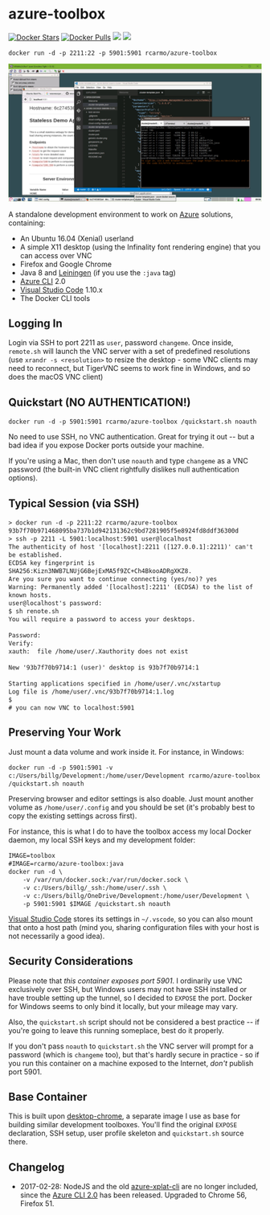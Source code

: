 # azure-toolbox

[![Docker Stars](https://img.shields.io/docker/stars/rcarmo/azure-toolbox.svg)](https://hub.docker.com/r/rcarmo/azure-toolbox)
[![Docker Pulls](https://img.shields.io/docker/pulls/rcarmo/azure-toolbox.svg)](https://hub.docker.com/r/rcarmo/azure-toolbox)
[![](https://images.microbadger.com/badges/image/rcarmo/azure-toolbox.svg)](https://microbadger.com/images/rcarmo/azure-toolbox "Get your own image badge on microbadger.com")
[![](https://images.microbadger.com/badges/version/rcarmo/azure-toolbox.svg)](https://microbadger.com/images/rcarmo/azure-toolbox "Get your own version badge on microbadger.com")

[hub]: https://hub.docker.com/r/rcarmo/azure-toolbox

    docker run -d -p 2211:22 -p 5901:5901 rcarmo/azure-toolbox


![screenshot](screenshot.jpg)

A standalone development environment to work on [Azure][a] solutions, containing:

* An Ubuntu 16.04 (Xenial) userland
* A simple X11 desktop (using the Infinality font rendering engine) that you can access over VNC
* Firefox and Google Chrome
* Java 8 and [Leiningen][lein] (if you use the `:java` tag)
* [Azure CLI][az] 2.0
* [Visual Studio Code][vc] 1.10.x
* The Docker CLI tools

## Logging In

Login via SSH to port 2211 as `user`, password `changeme`. Once inside, `remote.sh` will launch the VNC server with a set of predefined resolutions (use `xrandr -s <resolution>` to resize the desktop - some VNC clients may need to reconnect, but TigerVNC seems to work fine in Windows, and so does the macOS VNC client)

## Quickstart (NO AUTHENTICATION!)

    docker run -d -p 5901:5901 rcarmo/azure-toolbox /quickstart.sh noauth

No need to use SSH, no VNC authentication. Great for trying it out -- but a bad idea if you expose Docker ports outside your machine.

If you're using a Mac, then don't use `noauth` and type `changeme` as a VNC password (the built-in VNC client rightfully dislikes null authentication options).

## Typical Session (via SSH)

    > docker run -d -p 2211:22 rcarmo/azure-toolbox
    93b7f70b971468095ba737b1d942131362c9bd7281905f5e8924fd8ddf36300d 
    > ssh -p 2211 -L 5901:localhost:5901 user@localhost
    The authenticity of host '[localhost]:2211 ([127.0.0.1]:2211)' can't be established.
    ECDSA key fingerprint is SHA256:Kizn3NWB7LNUjG6BejExMA5f9ZC+Ch4BkooADRgXKZ8.
    Are you sure you want to continue connecting (yes/no)? yes
    Warning: Permanently added '[localhost]:2211' (ECDSA) to the list of known hosts.
    user@localhost's password:
    $ sh renote.sh
    You will require a password to access your desktops.
    
    Password:
    Verify:
    xauth:  file /home/user/.Xauthority does not exist
    
    New '93b7f70b9714:1 (user)' desktop is 93b7f70b9714:1
    
    Starting applications specified in /home/user/.vnc/xstartup
    Log file is /home/user/.vnc/93b7f70b9714:1.log
    $
    # you can now VNC to localhost:5901

## Preserving Your Work

Just mount a data volume and work inside it. For instance, in Windows:

    docker run -d -p 5901:5901 -v c:/Users/billg/Development:/home/user/Development rcarmo/azure-toolbox /quickstart.sh noauth

Preserving browser and editor settings is also doable. Just mount another volume as `/home/user/.config` and you should be set (it's probably best to copy the existing settings across first).

For instance, this is what I do to have the toolbox access my local Docker daemon, my local SSH keys and my development folder:

    IMAGE=toolbox
    #IMAGE=rcarmo/azure-toolbox:java
    docker run -d \
        -v /var/run/docker.sock:/var/run/docker.sock \
        -v c:/Users/billg/_ssh:/home/user/.ssh \
        -v c:/Users/billg/OneDrive/Development:/home/user/Development \
        -p 5901:5901 $IMAGE /quickstart.sh noauth

[Visual Studio Code][vc] stores its settings in `~/.vscode`, so you can also mount that onto a host path (mind you, sharing configuration files with your host is not necessarily a good idea).

## Security Considerations

Please note that *this container exposes port 5901*. I ordinarily use VNC exclusively over SSH, but Windows users may not have SSH installed or have trouble setting up the tunnel, so I decided to `EXPOSE` the port. Docker for Windows seems to only bind it locally, but your mileage may vary.

Also, the `quickstart.sh` script should not be considered a best practice -- if you're going to leave this running someplace, best do it properly.

If you don't pass `noauth` to `quickstart.sh` the VNC server will prompt for a password (which is `changeme` too), but that's hardly secure in practice - so if you run this container on a machine exposed to the Internet, _don't_ publish port 5901.

## Base Container

This is built upon [desktop-chrome][cd], a separate image I use as base for building similar development toolboxes. You'll find the original `EXPOSE` declaration, SSH setup, user profile skeleton and `quickstart.sh` source there.

## Changelog

* 2017-02-28: NodeJS and the old [azure-xplat-cli][xcli] are no longer included, since the [Azure CLI 2.0][az] has been released. Upgraded to Chrome 56, Firefox 51.

[a]: http://azure.microsoft.com
[xcli]: https://github.com/azure/azure-xplat-cli
[az]: https://github.com/azure/azure-xplat-cli
[vc]: http://code.visualstudio.com
[cd]: https://github.com/rcarmo/docker-templates/tree/master/desktop-chrome
[lein]: https://leiningen.org/